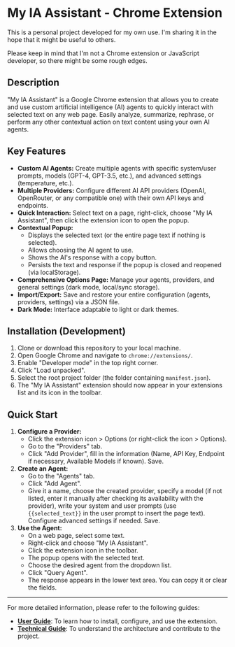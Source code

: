 # My IA Assistant - Chrome Extension

This is a personal project developed for my own use. I'm sharing it in the hope that it might be useful to others.

Please keep in mind that I'm not a Chrome extension or JavaScript developer, so there might be some rough edges.

## Description

"My IA Assistant" is a Google Chrome extension that allows you to create and use custom artificial intelligence (AI) agents to quickly interact with selected text on any web page. Easily analyze, summarize, rephrase, or perform any other contextual action on text content using your own AI agents.

## Key Features

*   **Custom AI Agents:** Create multiple agents with specific system/user prompts, models (GPT-4, GPT-3.5, etc.), and advanced settings (temperature, etc.).
*   **Multiple Providers:** Configure different AI API providers (OpenAI, OpenRouter, or any compatible one) with their own API keys and endpoints.
*   **Quick Interaction:** Select text on a page, right-click, choose "My IA Assistant", then click the extension icon to open the popup.
*   **Contextual Popup:**
    *   Displays the selected text (or the entire page text if nothing is selected).
    *   Allows choosing the AI agent to use.
    *   Shows the AI's response with a copy button.
    *   Persists the text and response if the popup is closed and reopened (via localStorage).
*   **Comprehensive Options Page:** Manage your agents, providers, and general settings (dark mode, local/sync storage).
*   **Import/Export:** Save and restore your entire configuration (agents, providers, settings) via a JSON file.
*   **Dark Mode:** Interface adaptable to light or dark themes.

## Installation (Development)

1.  Clone or download this repository to your local machine.
2.  Open Google Chrome and navigate to `chrome://extensions/`.
3.  Enable "Developer mode" in the top right corner.
4.  Click "Load unpacked".
5.  Select the root project folder (the folder containing `manifest.json`).
6.  The "My IA Assistant" extension should now appear in your extensions list and its icon in the toolbar.

## Quick Start

1.  **Configure a Provider:**
    *   Click the extension icon > Options (or right-click the icon > Options).
    *   Go to the "Providers" tab.
    *   Click "Add Provider", fill in the information (Name, API Key, Endpoint if necessary, Available Models if known). Save.
2.  **Create an Agent:**
    *   Go to the "Agents" tab.
    *   Click "Add Agent".
    *   Give it a name, choose the created provider, specify a model (if not listed, enter it manually after checking its availability with the provider), write your system and user prompts (use `{{selected_text}}` in the user prompt to insert the page text). Configure advanced settings if needed. Save.
3.  **Use the Agent:**
    *   On a web page, select some text.
    *   Right-click and choose "My IA Assistant".
    *   Click the extension icon in the toolbar.
    *   The popup opens with the selected text.
    *   Choose the desired agent from the dropdown list.
    *   Click "Query Agent".
    *   The response appears in the lower text area. You can copy it or clear the fields.

---

For more detailed information, please refer to the following guides:

*   **[User Guide](./docs/user_guide.md)**: To learn how to install, configure, and use the extension.
*   **[Technical Guide](./docs/technical_guide.md)**: To understand the architecture and contribute to the project.